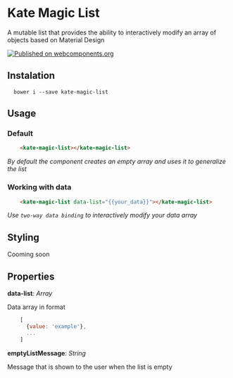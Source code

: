 # Kate Magic List
A mutable list that provides the ability to interactively modify an array of objects based on Material Design

[![Published on webcomponents.org](https://img.shields.io/badge/webcomponents.org-published-blue.svg)](https://www.webcomponents.org/element/aaroncadillac/kate-magic-list)

## Instalation
```
  bower i --save kate-magic-list
```


<!---
```
<custom-element-demo>
  <template>
    <script src="../webcomponentsjs/webcomponents-lite.js"></script>
    <link rel="import" href="kate-magic-list.html">
    <next-code-block></next-code-block>
  </template>
</custom-element-demo>
```
-->
## Usage
### Default
```html
    <kate-magic-list></kate-magic-list>
```
_By default the component creates an empty array and uses it to generalize the list_

### Working with data
```html
    <kate-magic-list data-list="{{your_data}}"></kate-magic-list>
```
_Use `two-way data binding` to interactively modify your data array_

## Styling
Cooming soon

## Properties
**data-list**: _Array_

Data array in format 
```js
    [
      {value: 'example'},
      ...
    ]
```
**emptyListMessage**: _String_

Message that is shown to the user when the list is empty

